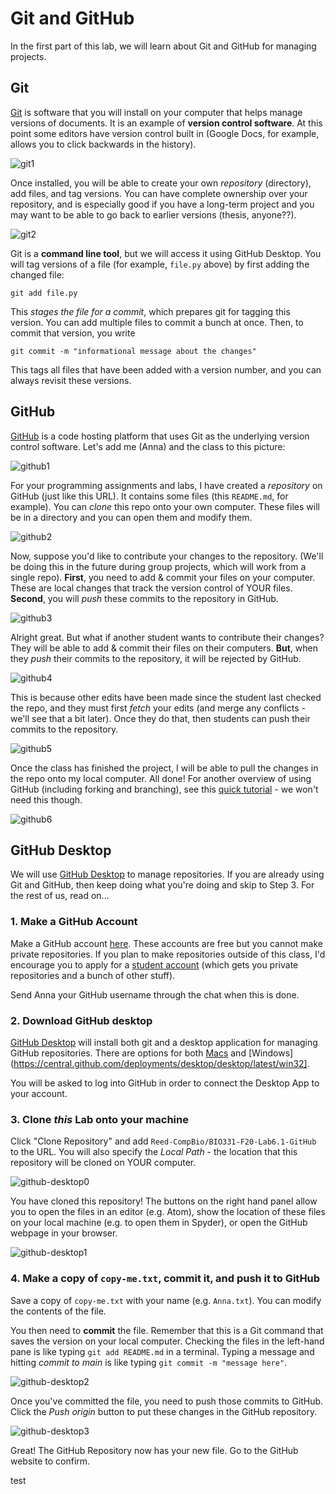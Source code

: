 # Git and GitHub

In the first part of this lab, we will learn about Git and GitHub for managing projects.

## Git

[Git](https://git-scm.com/) is software that you will install on your computer that helps manage versions of documents.  It is an example of **version control software**.  At this point some editors have version control built in (Google Docs, for example, allows you to click backwards in the history).

![git1](figs/git1.jpg)

Once installed, you will be able to create your own _repository_ (directory), add files, and tag versions.  You can have complete ownership over your repository, and is especially good if you have a long-term project and you may want to be able to go back to earlier versions (thesis, anyone??).  

![git2](figs/git2.jpg)

Git is a **command line tool**, but we will access it using GitHub Desktop.  You will tag versions of a file (for example, `file.py` above) by first adding the changed file:

```
git add file.py
```

This _stages the file for a commit_, which prepares git for tagging this version.  You can add multiple files to commit a bunch at once. Then, to commit that version, you write

```
git commit -m "informational message about the changes"
```

This tags all files that have been added with a version number, and you can always revisit these versions.

## GitHub

[GitHub](https://github.com/) is a code hosting platform that uses Git as the underlying version control software.  Let's add me (Anna) and the class to this picture:

![github1](figs/github1.jpg)

For your programming assignments and labs, I have created a _repository_ on GitHub (just like this URL).  It contains some files (this `README.md`, for example).  You can _clone_ this repo onto your own computer.  These files will be in a directory and you can open them and modify them.

![github2](figs/github2.jpg)

Now, suppose you'd like to contribute your changes to the repository.  (We'll be doing this in the future during group projects, which will work from a single repo).  **First**, you need to add & commit your files on your computer.  These are local changes that track the version control of YOUR files. **Second**, you will _push_ these commits to the repository in GitHub.  

![github3](figs/github3.jpg)

Alright great. But what if another student wants to contribute their changes?  They will be able to add & commit their files on their computers.  **But**, when they _push_ their commits to the repository, it will be rejected by GitHub.  

![github4](figs/github4.jpg)

This is because other edits have been made since the student last checked the repo, and they must first _fetch_ your edits (and merge any conflicts - we'll see that a bit later).  Once they do that, then students can push their commits to the repository.  

![github5](figs/github5.jpg)

Once the class has finished the project, I will be able to pull the changes in the repo onto my local computer. All done!  For another overview of using GitHub (including forking and branching), see this [quick tutorial](https://guides.github.com/activities/hello-world/) - we won't need this though.

![github6](figs/github6.jpg)

## GitHub Desktop

We will use [GitHub Desktop](https://desktop.github.com/) to manage repositories.  If you are already using Git and GitHub, then keep doing what you're doing and skip to Step 3.  For the rest of us, read on...

### 1. Make a GitHub Account

Make a GitHub account [here](https://github.com/join?ref_cta=Sign+up). These accounts are free but you cannot make private repositories.  If you plan to make repositories outside of this class, I'd encourage you to apply for a [student account](https://education.github.com/discount_requests/student_application) (which gets you private repositories and a bunch of other stuff).

Send Anna your GitHub username through the chat when this is done.

### 2. Download GitHub desktop

[GitHub Desktop](https://desktop.github.com/) will install both git and a desktop application for managing GitHub repositories.  There are options for both [Macs](https://central.github.com/deployments/desktop/desktop/latest/darwin) and [Windows](https://central.github.com/deployments/desktop/desktop/latest/win32].

You will be asked to log into GitHub in order to connect the Desktop App to your account.

### 3. Clone _this_ Lab onto your machine

Click "Clone Repository" and add `Reed-CompBio/BIO331-F20-Lab6.1-GitHub` to the URL.  You will also specify the _Local Path_ - the location that this repository will be cloned on YOUR computer.  

![github-desktop0](figs/github-desktop0.png)

You have cloned this repository!  The buttons on the right hand panel allow you to open the files in an editor (e.g. Atom), show the location of these files on your local machine (e.g. to open them in Spyder), or open the GitHub webpage in your browser.

![github-desktop1](figs/github-desktop1.png)

### 4. Make a copy of `copy-me.txt`, commit it, and push it to GitHub

Save a copy of `copy-me.txt` with your name (e.g. `Anna.txt`).  You can modify the contents of the file.

You then need to **commit** the file. Remember that this is a Git command that saves the version on your local computer.  Checking the files in the left-hand pane is like typing `git add README.md` in a terminal.  Typing a message and hitting _commit to main_ is like typing `git commit -m "message here"`.

![github-desktop2](figs/github-desktop2.png)

Once you've committed the file, you need to push those commits to GitHub. Click the _Push origin_ button to put these changes in the GitHub repository.

![github-desktop3](figs/github-desktop3.png)

Great! The GitHub Repository now has your new file. Go to the GitHub website to confirm.

test
